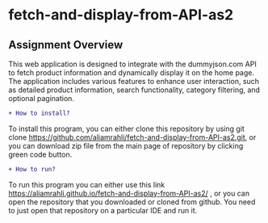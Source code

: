 # fetch-and-display-from-API-as2

## Assignment Overview
This web application is designed to integrate with the dummyjson.com API to fetch product information and dynamically display it on the home page. The application includes various features to enhance user interaction, such as detailed product information, search functionality, category filtering, and optional pagination.

```diff 
+ How to install? 
```
To install this program, you can either clone this repository by using git clone https://github.com/aliamrahli/fetch-and-display-from-API-as2.git, or you can download zip file from the main page of repository by clicking green code button.

```diff 
+ How to run?
```

To run this program you can either use this link https://aliamrahli.github.io/fetch-and-display-from-API-as2/ , or you can open the repository that you downloaded or cloned from github. You need to just open that repository on a particular IDE and run it. 

